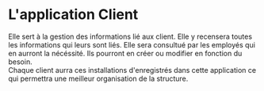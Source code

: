 # L'application Client

Elle sert à la gestion des informations lié aux client. Elle y recensera toutes 
les informations qui leurs sont liés. Elle sera consultué par les employés qui 
en aurront la nécéssité. Ils pourront en créer ou modifier en fonction du besoin.  
Chaque client aurra ces installations d'enregistrés dans cette application ce 
qui permettra une meilleur organisation de la structure.